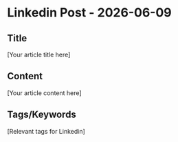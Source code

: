 # Linkedin Post - 2026-06-09

## Title
[Your article title here]

## Content
[Your article content here]

## Tags/Keywords
[Relevant tags for Linkedin]

